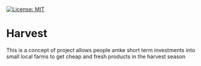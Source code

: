 [![License: MIT](https://img.shields.io/badge/License-MIT-yellow.svg)](https://opensource.org/licenses/MIT)

# Harvest

This is a concept of project allows people amke short term investments into small local farms to get cheap and fresh products in the harvest season
